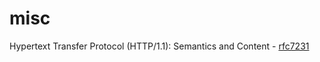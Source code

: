 # misc

Hypertext Transfer Protocol (HTTP/1.1): Semantics and Content - [rfc7231](https://github.com/cosinehere/misc/blob/main/rfc7231.pdf)

